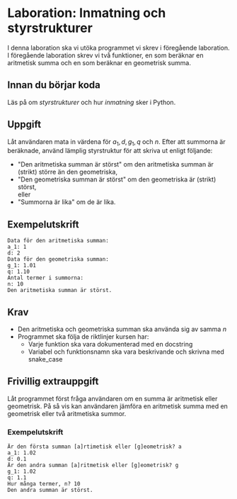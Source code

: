 # Laboration: Inmatning och styrstrukturer

I denna laboration ska vi utöka programmet vi skrev i föregående laboration.
I föregående laboration skrev vi två funktioner, en som beräknar en aritmetisk 
summa och en som beräknar en geometrisk summa.

## Innan du börjar koda

Läs på om $styrstrukturer$ och hur $inmatning$ sker i Python.

## Uppgift

Låt användaren mata in värdena för $a_1, d, g_1, q$ och $n$. Efter att summorna 
är beräknade, använd lämplig styrstruktur för att skriva ut enligt följande:

- "Den aritmetiska summan är störst" om den aritmetiska summan är (strikt) 
  större än den geometriska,
- "Den geometriska summan är störst" om den geometriska är (strikt) störst,  
  eller
- "Summorna är lika" om de är lika.

## Exempelutskrift
```
Data för den aritmetiska summan:
a_1: 1
d: 2
Data för den geometriska summan:
g_1: 1.01
q: 1.10
Antal termer i summorna:
n: 10
Den aritmetiska summan är störst.
```

## Krav

* Den aritmetiska och geometriska summan ska använda sig av samma $n$
* Programmet ska följa de riktlinjer kursen har:
  * Varje funktion ska vara dokumenterad med en docstring
  * Variabel och funktionsnamn ska vara beskrivande och skrivna med snake_case

## Frivillig extrauppgift

Låt programmet först fråga användaren om en summa är aritmetisk eller 
geometrisk. På så vis kan användaren jämföra en aritmetisk summa med en 
geometrisk eller två aritmetiska summor.

### Exempelutskrift
```
Är den första summan [a]rtimetisk eller [g]eometrisk? a
a_1: 1.02
d: 0.1
Är den andra summan [a]ritmetisk eller [g]eometrisk? g
g_1: 1.02
q: 1.1
Hur många termer, n? 10
Den andra summan är störst.
```

